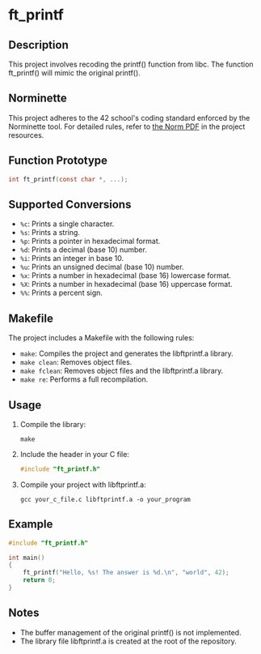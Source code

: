 # ft_printf

## Description
This project involves recoding the printf() function from libc. The function ft_printf() will mimic the original printf().

## Norminette
This project adheres to the 42 school's coding standard enforced by the Norminette tool. For detailed rules, refer to [the Norm PDF](requirements/nominette.pdf) in the project resources.

## Function Prototype
```c
int ft_printf(const char *, ...);
```

## Supported Conversions
- `%c`: Prints a single character.
- `%s`: Prints a string.
- `%p`: Prints a pointer in hexadecimal format.
- `%d`: Prints a decimal (base 10) number.
- `%i`: Prints an integer in base 10.
- `%u`: Prints an unsigned decimal (base 10) number.
- `%x`: Prints a number in hexadecimal (base 16) lowercase format.
- `%X`: Prints a number in hexadecimal (base 16) uppercase format.
- `%%`: Prints a percent sign.

## Makefile
The project includes a Makefile with the following rules:
- `make`: Compiles the project and generates the libftprintf.a library.
- `make clean`: Removes object files.
- `make fclean`: Removes object files and the libftprintf.a library.
- `make re`: Performs a full recompilation.

## Usage
1. Compile the library:
   ```
   make
   ```

2. Include the header in your C file:
   ```c
   #include "ft_printf.h"
   ```

3. Compile your project with libftprintf.a:
   ```
   gcc your_c_file.c libftprintf.a -o your_program
   ```

## Example
```c
#include "ft_printf.h"

int main()
{
    ft_printf("Hello, %s! The answer is %d.\n", "world", 42);
    return 0;
}
```

## Notes
- The buffer management of the original printf() is not implemented.
- The library file libftprintf.a is created at the root of the repository.
